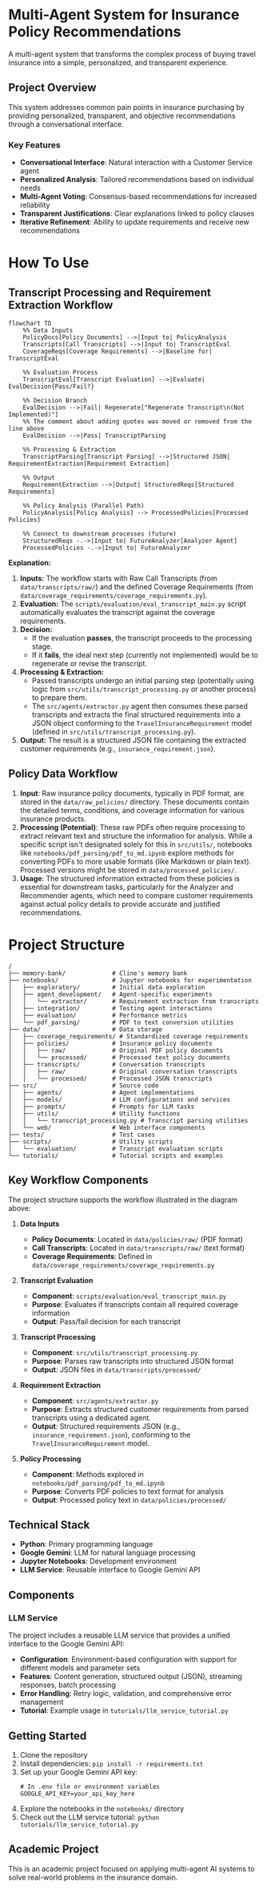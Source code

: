 # Multi-Agent System for Insurance Policy Recommendations

A multi-agent system that transforms the complex process of buying travel insurance into a simple, personalized, and transparent experience.

## Project Overview

This system addresses common pain points in insurance purchasing by providing personalized, transparent, and objective recommendations through a conversational interface.

### Key Features

- **Conversational Interface**: Natural interaction with a Customer Service agent
- **Personalized Analysis**: Tailored recommendations based on individual needs
- **Multi-Agent Voting**: Consensus-based recommendations for increased reliability
- **Transparent Justifications**: Clear explanations linked to policy clauses
- **Iterative Refinement**: Ability to update requirements and receive new recommendations

# How To Use

## Transcript Processing and Requirement Extraction Workflow

```mermaid
flowchart TD
    %% Data Inputs
    PolicyDocs[Policy Documents] -->|Input to| PolicyAnalysis
    Transcripts[Call Transcripts] -->|Input to| TranscriptEval
    CoverageReqs[Coverage Requirements] -->|Baseline for| TranscriptEval

    %% Evaluation Process
    TranscriptEval[Transcript Evaluation] -->|Evaluate| EvalDecision{Pass/Fail?}

    %% Decision Branch
    EvalDecision -->|Fail| Regenerate["Regenerate Transcript\n(Not Implemented)"]
    %% The comment about adding quotes was moved or removed from the line above
    EvalDecision -->|Pass| TranscriptParsing

    %% Processing & Extraction
    TranscriptParsing[Transcript Parsing] -->|Structured JSON| RequirementExtraction[Requirement Extraction]

    %% Output
    RequirementExtraction -->|Output| StructuredReqs[Structured Requirements]

    %% Policy Analysis (Parallel Path)
    PolicyAnalysis[Policy Analysis] --> ProcessedPolicies[Processed Policies]

    %% Connect to downstream processes (future)
    StructuredReqs -.->|Input to| FutureAnalyzer[Analyzer Agent]
    ProcessedPolicies -.->|Input to| FutureAnalyzer
```

**Explanation:**

1.  **Inputs:** The workflow starts with Raw Call Transcripts (from `data/transcripts/raw/`) and the defined Coverage Requirements (from `data/coverage_requirements/coverage_requirements.py`).
2.  **Evaluation:** The `scripts/evaluation/eval_transcript_main.py` script automatically evaluates the transcript against the coverage requirements.
3.  **Decision:**
    *   If the evaluation **passes**, the transcript proceeds to the processing stage.
    *   If it **fails**, the ideal next step (currently not implemented) would be to regenerate or revise the transcript.
4.  **Processing & Extraction:**
    *   Passed transcripts undergo an initial parsing step (potentially using logic from `src/utils/transcript_processing.py` or another process) to prepare them.
    *   The `src/agents/extractor.py` agent then consumes these parsed transcripts and extracts the final structured requirements into a JSON object conforming to the `TravelInsuranceRequirement` model (defined in `src/utils/transcript_processing.py`).
5.  **Output:** The result is a structured JSON file containing the extracted customer requirements (e.g., `insurance_requirement.json`).

## Policy Data Workflow

1.  **Input**: Raw insurance policy documents, typically in PDF format, are stored in the `data/raw_policies/` directory. These documents contain the detailed terms, conditions, and coverage information for various insurance products.
2.  **Processing (Potential)**: These raw PDFs often require processing to extract relevant text and structure the information for analysis. While a specific script isn't designated solely for this in `src/utils/`, notebooks like `notebooks/pdf_parsing/pdf_to_md.ipynb` explore methods for converting PDFs to more usable formats (like Markdown or plain text). Processed versions might be stored in `data/processed_policies/`.
3.  **Usage**: The structured information extracted from these policies is essential for downstream tasks, particularly for the Analyzer and Recommender agents, which need to compare customer requirements against actual policy details to provide accurate and justified recommendations.



# Project Structure

```
/
├── memory-bank/             # Cline's memory bank
├── notebooks/               # Jupyter notebooks for experimentation
│   ├── exploratory/         # Initial data exploration
│   ├── agent_development/   # Agent-specific experiments
│   │   └── extractor/       # Requirement extraction from transcripts
│   ├── integration/         # Testing agent interactions
│   ├── evaluation/          # Performance metrics
│   └── pdf_parsing/         # PDF to text conversion utilities
├── data/                    # Data storage
│   ├── coverage_requirements/ # Standardized coverage requirements
│   ├── policies/            # Insurance policy documents
│   │   ├── raw/             # Original PDF policy documents
│   │   └── processed/       # Processed text policy documents
│   ├── transcripts/         # Conversation transcripts
│   │   ├── raw/             # Original conversation transcripts
│   │   └── processed/       # Processed JSON transcripts
├── src/                     # Source code
│   ├── agents/              # Agent implementations
│   ├── models/              # LLM configurations and services
│   ├── prompts/             # Prompts for LLM tasks
│   ├── utils/               # Utility functions
│   │   └── transcript_processing.py # Transcript parsing utilities
│   └── web/                 # Web interface components
├── tests/                   # Test cases
├── scripts/                 # Utility scripts
│   └── evaluation/          # Transcript evaluation scripts
└── tutorials/               # Tutorial scripts and examples
```

## Key Workflow Components

The project structure supports the workflow illustrated in the diagram above:

1. **Data Inputs**
   - **Policy Documents**: Located in `data/policies/raw/` (PDF format)
   - **Call Transcripts**: Located in `data/transcripts/raw/` (text format)
   - **Coverage Requirements**: Defined in `data/coverage_requirements/coverage_requirements.py`

2. **Transcript Evaluation**
   - **Component**: `scripts/evaluation/eval_transcript_main.py`
   - **Purpose**: Evaluates if transcripts contain all required coverage information
   - **Output**: Pass/fail decision for each transcript

3. **Transcript Processing**
   - **Component**: `src/utils/transcript_processing.py`
   - **Purpose**: Parses raw transcripts into structured JSON format
   - **Output**: JSON files in `data/transcripts/processed/`

4. **Requirement Extraction**
   - **Component**: `src/agents/extractor.py`
   - **Purpose**: Extracts structured customer requirements from parsed transcripts using a dedicated agent.
   - **Output**: Structured requirements JSON (e.g., `insurance_requirement.json`), conforming to the `TravelInsuranceRequirement` model.

5. **Policy Processing**
   - **Component**: Methods explored in `notebooks/pdf_parsing/pdf_to_md.ipynb`
   - **Purpose**: Converts PDF policies to text format for analysis
   - **Output**: Processed policy text in `data/policies/processed/`

## Technical Stack

- **Python**: Primary programming language
- **Google Gemini**: LLM for natural language processing
- **Jupyter Notebooks**: Development environment
- **LLM Service**: Reusable interface to Google Gemini API

## Components

### LLM Service

The project includes a reusable LLM service that provides a unified interface to the Google Gemini API:

- **Configuration**: Environment-based configuration with support for different models and parameter sets
- **Features**: Content generation, structured output (JSON), streaming responses, batch processing
- **Error Handling**: Retry logic, validation, and comprehensive error management
- **Tutorial**: Example usage in `tutorials/llm_service_tutorial.py`

## Getting Started

1. Clone the repository
2. Install dependencies: `pip install -r requirements.txt`
3. Set up your Google Gemini API key:
   ```
   # In .env file or environment variables
   GOOGLE_API_KEY=your_api_key_here
   ```
4. Explore the notebooks in the `notebooks/` directory
5. Check out the LLM service tutorial: `python tutorials/llm_service_tutorial.py`

## Academic Project

This is an academic project focused on applying multi-agent AI systems to solve real-world problems in the insurance domain.
